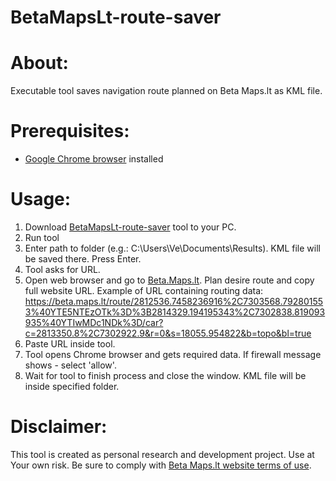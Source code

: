 # BetaMapsLt-route-saver
# About:
Executable tool saves navigation route planned on Beta Maps.lt as KML file. 

# Prerequisites:
* [Google Chrome browser](https://www.google.com/chrome/?) installed

# Usage:
1. Download [BetaMapsLt-route-saver](https://github.com/VePink/BetaMapsLt-route-saver/blob/main/dist/BetaMapsLt-route-saver.exe?) tool to your PC.
1. Run tool
1. Enter path to folder (e.g.: C:\Users\Ve\Documents\Results). KML file will be saved there. Press Enter.
1. Tool asks for URL. 
3. Open web browser and go to [Beta.Maps.lt](https://beta.maps.lt/). Plan desire route and copy full website URL. Example of URL containing routing data: https://beta.maps.lt/route/2812536.7458236916%2C7303568.792801553%40YTE5NTEzOTk%3D%3B2814329.194195343%2C7302838.819093935%40YTIwMDc1NDk%3D/car?c=2813350.8%2C7302922.9&r=0&s=18055.954822&b=topo&bl=true
1. Paste URL inside tool.
1. Tool opens Chrome browser and gets required data. If firewall message shows - select 'allow'.
2. Wait for tool to finish process and close the window. KML file will be inside specified folder.

# Disclaimer:
This tool is created as personal research and development project. Use at Your own risk. Be sure to comply with [Beta Maps.lt website terms of use](https://beta.maps.lt/page/about?c=2813350.8%2C7302922.9&r=0&s=18055.954822&b=topo&bl=false).


